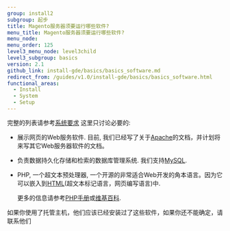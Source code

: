 ```yaml
---
group: install2
subgroup: 起步
title: Magento服务器须要运行哪些软件?
menu_title: Magento服务器须要运行哪些软件?
menu_node:
menu_order: 125
level3_menu_node: level3child
level3_subgroup: basics
version: 2.1
github_link: install-gde/basics/basics_software.md
redirect_from: /guides/v1.0/install-gde/basics/basics_software.html
functional_areas:
  - Install
  - System
  - Setup
---
```


<!-- This topic is referred to from Magento 2 code! Don't change the {% glossarytooltip a05c59d3-77b9-47d0-92a1-2cbffe3f8622 %}URL{% endglossarytooltip %} without informing engineering! -->
<!-- Referring file: README.md owned by core -->



完整的列表请参考<a href="{{ page.baseurl }}/install-gde/system-requirements.html">系统要求</a> 这里只讨论必要的:

*	展示网页的Web服务软件. 目前, 我们已经写了关于<a href="http://en.wikipedia.org/wiki/Apache_HTTP_Server" target="_blank">Apache</a>的文档，并计划将来写其它Web服务器软件的文档。

*	负责数据持久化存储和检索的数据库管理系统. 我们支持<a href="http://dev.mysql.com/doc/refman/4.1/en/what-is-mysql.html" target="_blank">MySQL</a>.

*	PHP, 一个超文本预处理器, 一个开源的非常适合Web开发的角本语言。因为它可以嵌入到<a href="http://www.w3schools.com/html/html_intro.asp" target="_blank">HTML</a>(超文本标记语言，网页编写语言)中.

	更多的信息请参考<a href="http://php.net/manual/en/intro-whatis.php" target="_blank">PHP手册</a>或<a href="http://en.wikipedia.org/wiki/PHP" target="_blank">维基百科</a>.
	
<div class="bs-callout bs-callout-info" id="info">
<span class="glyphicon-class">
  <p>如果你使用了托管主机，他们应该已经安装过了这些软件，如果你还不能确定，请联系他们</p></span>
</div>
